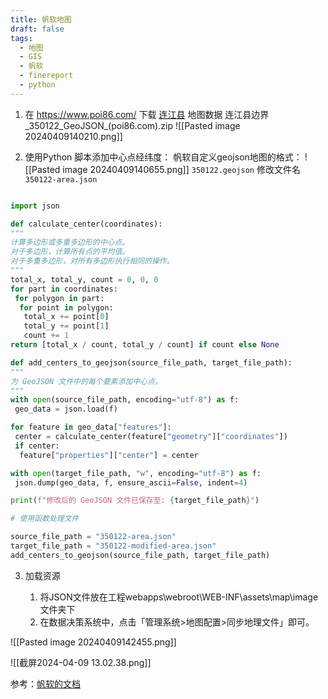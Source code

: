 ```yaml
---
title: 帆软地图
draft: false
tags:
  - 地图
  - GIS
  - 帆软
  - finereport
  - python
---
```


1. 在 <https://www.poi86.com/> 下载 [连江县](https://www.poi86.com/poi/amap/district/350122/1.html) 地图数据
   连江县边界_350122_GeoJSON_(poi86.com).zip
 ![[Pasted image 20240409140210.png]]

1. 使用Python 脚本添加中心点经纬度：
 帆软自定义geojson地图的格式：
   ![[Pasted image 20240409140655.png]]
 `350122.geojson` 修改文件名 `350122-area.json`

  ```python

  import json

  def calculate_center(coordinates):
  """
  计算多边形或多重多边形的中心点。
  对于多边形，计算所有点的平均值。
  对于多重多边形，对所有多边形执行相同的操作。
  """
  total_x, total_y, count = 0, 0, 0
  for part in coordinates:
   for polygon in part:
    for point in polygon:
     total_x += point[0]
     total_y += point[1]
     count += 1
  return [total_x / count, total_y / count] if count else None

  def add_centers_to_geojson(source_file_path, target_file_path):
  """
  为 GeoJSON 文件中的每个要素添加中心点。
  """
  with open(source_file_path, encoding="utf-8") as f:
   geo_data = json.load(f)

  for feature in geo_data["features"]:
   center = calculate_center(feature["geometry"]["coordinates"])
   if center:
    feature["properties"]["center"] = center

  with open(target_file_path, "w", encoding="utf-8") as f:
   json.dump(geo_data, f, ensure_ascii=False, indent=4)

  print(f"修改后的 GeoJSON 文件已保存至: {target_file_path}")

  # 使用函数处理文件

  source_file_path = "350122-area.json"
  target_file_path = "350122-modified-area.json"
  add_centers_to_geojson(source_file_path, target_file_path)
  ```

3. 加载资源

   1. 将JSON文件放在工程webapps\webroot\WEB-INF\assets\map\image文件夹下
   2. 在数据决策系统中，点击「管理系统>地图配置>同步地理文件」即可。

![[Pasted image 20240409142455.png]]

![[截屏2024-04-09 13.02.38.png]]

参考：[帆软的文档](https://help.fanruan.com/finereport/doc-view-2110.html)
